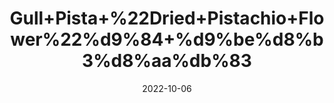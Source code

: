 ---
title: 'Gull+Pista+%22Dried+Pistachio+Flower%22%d9%84+%d9%be%d8%b3%d8%aa%db%83'
date: '2022-10-06' 
metatag: '' 
inventory: '0' 
draft: false 
# meta description 
shortDescripton: 'Both+have+antioxidant+and+anti-inflammatory+traits.+They+can+lower+your+chances+for+cardiovascular+disease.%ef%bf%bd'
description: 'Herb'
longdescription: ''
featured: True
# product Price
price: '40.0'
# Product Short Description
shortDescription: 'Both+have+antioxidant+and+anti-inflammatory+traits.+They+can+lower+your+chances+for+cardiovascular+disease.%ef%bf%bd'
productID: 'FEDB22D4-962C-ED11-9968-005056B3A416'
type: 'products'
category: 'Herb' 
thumnailproduct: 'https://eraconnect.blob.core.windows.net/product-images/aminsaddiquidawakhana/FEDB22D4-962C-ED11-9968-005056B3A416.webp' 
images:
  - image: 'https://eraconnect.blob.core.windows.net/product-images/aminsaddiquidawakhana/FEDB22D4-962C-ED11-9968-005056B3A416.webp'  
Variants:
---